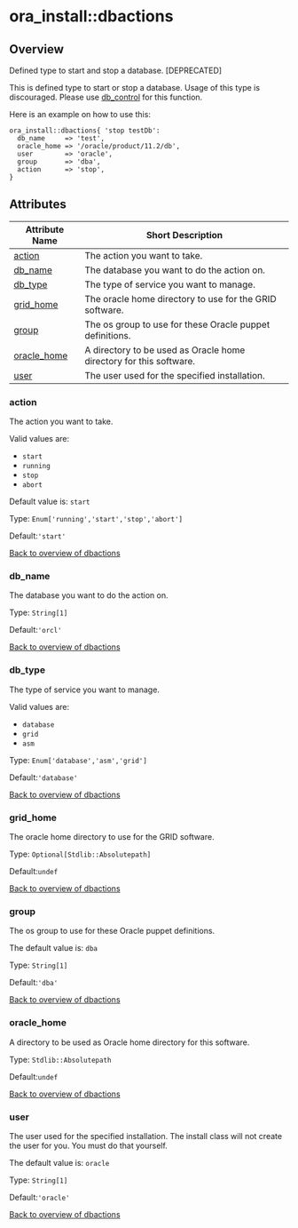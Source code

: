 # ora\_install::dbactions

## Overview

Defined type to start and stop a database. [DEPRECATED]

This is defined type to start or stop a database. Usage of this type is discouraged. Please use [db_control](/docs/ora_install/db_control.html) for this function.

Here is an example on how to use this:
```puppet
ora_install::dbactions{ 'stop testDb':
  db_name     => 'test',
  oracle_home => '/oracle/product/11.2/db',
  user        => 'oracle',
  group       => 'dba',
  action      => 'stop',
}
```




## Attributes



Attribute Name                        | Short Description                                                  |
------------------------------------- | ------------------------------------------------------------------ |
[action](#dbactions_action)           | The action you want to take.                                       |
[db_name](#dbactions_db_name)         | The database you want to do the action on.                         |
[db_type](#dbactions_db_type)         | The type of service you want to manage.                            |
[grid_home](#dbactions_grid_home)     | The oracle home directory to use for the GRID software.            |
[group](#dbactions_group)             | The os group to use for these Oracle puppet definitions.           |
[oracle_home](#dbactions_oracle_home) | A directory to be used as Oracle home directory for this software. |
[user](#dbactions_user)               | The user used for the specified installation.                      |




### action<a name='dbactions_action'>

The action you want to take.

Valid values are:
- `start`
- `running`
- `stop`
- `abort`

Default value is: `start`

Type: `Enum['running','start','stop','abort']`

Default:`'start'`

[Back to overview of dbactions](#attributes)

### db_name<a name='dbactions_db_name'>

The database you want to do the action on.

Type: `String[1]`

Default:`'orcl'`

[Back to overview of dbactions](#attributes)

### db_type<a name='dbactions_db_type'>

The type of service you want to manage.

Valid values are:

- `database`
- `grid`
- `asm`

Type: `Enum['database','asm','grid']`

Default:`'database'`

[Back to overview of dbactions](#attributes)

### grid_home<a name='dbactions_grid_home'>

The oracle home directory to use for the GRID software.

Type: `Optional[Stdlib::Absolutepath]`

Default:`undef`

[Back to overview of dbactions](#attributes)

### group<a name='dbactions_group'>

The os group to use for these Oracle puppet definitions.

The default value is: `dba`

Type: `String[1]`

Default:`'dba'`

[Back to overview of dbactions](#attributes)

### oracle_home<a name='dbactions_oracle_home'>

A directory to be used as Oracle home directory for this software.

Type: `Stdlib::Absolutepath`

Default:`undef`

[Back to overview of dbactions](#attributes)

### user<a name='dbactions_user'>

The user used for the specified installation.
The install class will not create the user for you. You must do that yourself.

The default value is: `oracle`

Type: `String[1]`

Default:`'oracle'`

[Back to overview of dbactions](#attributes)
